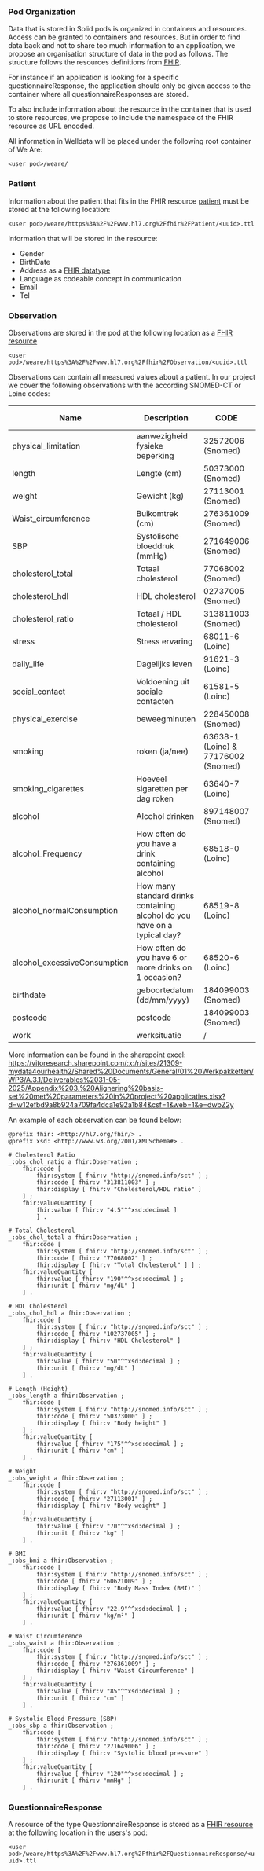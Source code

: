 ### Pod Organization
Data that is stored in Solid pods is organized in containers and resources. Access can be granted to containers and resources. But in order to find data back and not to share too much information to an application, we propose an organisation structure of data in the pod as follows. The structure follows the resources definitions from [FHIR](https://www.hl7.org/fhir/resourcelist.html). 

For instance if an application is looking for a specific questionnaireResponse, the application should only be given access to the container where all questionnaireResponses are stored. 

To also include information about the resource in the container that is used to store resources, we propose to include the namespace of the FHIR resource as URL encoded.

All information in Welldata will be placed under the following root container of We Are:

`<user pod>/weare/`


### Patient

Information about the patient that fits in the FHIR resource [patient](https://www.hl7.org/fhir/patient.html) must be stored at the following location:

`<user pod>/weare/https%3A%2F%2Fwww.hl7.org%2Ffhir%2FPatient/<uuid>.ttl`

Information that will be stored in the resource:
- Gender
- BirthDate
- Address as a [FHIR datatype](https://build.fhir.org/datatypes.html#Address)
- Language as codeable concept in communication
- Email 
- Tel

### Observation
Observations are stored in the pod at the following location as a [FHIR resource](https://www.hl7.org/fhir/observation.html)

`<user pod>/weare/https%3A%2F%2Fwww.hl7.org%2Ffhir%2FObservation/<uuid>.ttl`

Observations can contain all measured values about a patient. In our project we cover the following observations with the according SNOMED-CT or Loinc codes:

| Name | Description | CODE | Intake vragenlijst | GGDM | Zipster | Selfcare |
| -------- | -------- | -------- | -------- | -------- | -------- | -------- |
| physical_limitation	| aanwezigheid fysieke beperking | 32572006 (Snomed) | x |  | x |  |
| length | Lengte (cm) | 50373000 (Snomed) | x | x |  | x |
| weight | Gewicht (kg) | 27113001 (Snomed) | x | x |  | x |
| Waist_circumference | Buikomtrek  (cm) | 276361009 (Snomed) |  | x |  | x |
| SBP | Systolische bloeddruk (mmHg) | 271649006 (Snomed) |  | x |  | x |
| cholesterol_total	| Totaal cholesterol | 77068002 (Snomed) |   | x |  | x |
| cholesterol_hdl | HDL cholesterol | 02737005 (Snomed) |  | x |  | x |
| cholesterol_ratio	| Totaal / HDL cholesterol | 313811003 (Snomed) |  | x |  | x |
| stress | Stress ervaring | 68011-6 (Loinc) | x | | x | | 
| daily_life | Dagelijks leven | 91621-3 (Loinc) | x | |  | x | 
| social_contact | Voldoening uit sociale contacten | 61581-5 (Loinc) | x | | x | x | 
| physical_exercise | beweegminuten | 228450008 (Snomed) | x | x | | x | 
| smoking | roken (ja/nee) | 63638-1	(Loinc) & 77176002 (Snomed) | x | x | | | 
| smoking_cigarettes | Hoeveel sigaretten per dag roken | 63640-7	(Loinc) | x | x | | | 
| alcohol | Alcohol drinken | 897148007 (Snomed)	| x | x | | | 
| alcohol_Frequency | How often do you have a drink containing alcohol | 68518-0	(Loinc) | x | x | | | 
| alcohol_normalConsumption | How many standard drinks containing alcohol do you have on a typical day? | 68519-8	(Loinc) | x | x | | | 
| alcohol_excessiveConsumption | How often do you have 6 or more drinks on 1 occasion? | 68520-6 (Loinc) | x | x | | | 
| birthdate | geboortedatum (dd/mm/yyyy) | 184099003 (Snomed) | x | x | x | | 
| postcode | postcode | 184099003 (Snomed) | x | x | x | | 
| work | werksituatie | / | x | | x | | 

More information can be found in the sharepoint excel: https://vitoresearch.sharepoint.com/:x:/r/sites/21309-mydata4ourhealth2/Shared%20Documents/General/01%20Werkpakketten/WP3/A.3.1/Deliverables%2031-05-2025/Appendix%203.%20Alignering%20basis-set%20met%20parameters%20in%20project%20applicaties.xlsx?d=w12efbd9a8b924a709fa4dca1e92a1b84&csf=1&web=1&e=dwbZ2y 




An example of each observation can be found below:

```
@prefix fhir: <http://hl7.org/fhir/> .
@prefix xsd: <http://www.w3.org/2001/XMLSchema#> .
 
# Cholesterol Ratio
_:obs_chol_ratio a fhir:Observation ;
    fhir:code [
        fhir:system [ fhir:v "http://snomed.info/sct" ] ;
        fhir:code [ fhir:v "313811003" ] ;
        fhir:display [ fhir:v "Cholesterol/HDL ratio" ]
    ] ;
    fhir:valueQuantity [
        fhir:value [ fhir:v "4.5"^^xsd:decimal ]
        ] .
 
# Total Cholesterol
_:obs_chol_total a fhir:Observation ;
    fhir:code [
        fhir:system [ fhir:v "http://snomed.info/sct" ] ;
        fhir:code [ fhir:v "77068002" ] ;
        fhir:display [ fhir:v "Total Cholesterol" ] ] ;
    fhir:valueQuantity [
        fhir:value [ fhir:v "190"^^xsd:decimal ] ;
        fhir:unit [ fhir:v "mg/dL" ]
    ] .
 
# HDL Cholesterol
_:obs_chol_hdl a fhir:Observation ;
    fhir:code [
        fhir:system [ fhir:v "http://snomed.info/sct" ] ;
        fhir:code [ fhir:v "102737005" ] ;
        fhir:display [ fhir:v "HDL Cholesterol" ]
    ] ;
    fhir:valueQuantity [
        fhir:value [ fhir:v "50"^^xsd:decimal ] ;
        fhir:unit [ fhir:v "mg/dL" ]
    ] .
 
# Length (Height)
_:obs_length a fhir:Observation ;
    fhir:code [
        fhir:system [ fhir:v "http://snomed.info/sct" ] ;
        fhir:code [ fhir:v "50373000" ] ;
        fhir:display [ fhir:v "Body height" ]
    ] ;
    fhir:valueQuantity [
        fhir:value [ fhir:v "175"^^xsd:decimal ] ;
        fhir:unit [ fhir:v "cm" ]
    ] .
 
# Weight
_:obs_weight a fhir:Observation ;
    fhir:code [
        fhir:system [ fhir:v "http://snomed.info/sct" ] ;
        fhir:code [ fhir:v "27113001" ] ;
        fhir:display [ fhir:v "Body weight" ]
    ] ;
    fhir:valueQuantity [
        fhir:value [ fhir:v "70"^^xsd:decimal ] ;
        fhir:unit [ fhir:v "kg" ]
    ] .
 
# BMI
_:obs_bmi a fhir:Observation ;
    fhir:code [
        fhir:system [ fhir:v "http://snomed.info/sct" ] ;
        fhir:code [ fhir:v "60621009" ] ;
        fhir:display [ fhir:v "Body Mass Index (BMI)" ]
    ] ;
    fhir:valueQuantity [
        fhir:value [ fhir:v "22.9"^^xsd:decimal ] ;
        fhir:unit [ fhir:v "kg/m²" ]
    ] .
 
# Waist Circumference
_:obs_waist a fhir:Observation ;
    fhir:code [
        fhir:system [ fhir:v "http://snomed.info/sct" ] ;
        fhir:code [ fhir:v "276361009" ] ;
        fhir:display [ fhir:v "Waist Circumference" ]
    ] ;
    fhir:valueQuantity [
        fhir:value [ fhir:v "85"^^xsd:decimal ] ;
        fhir:unit [ fhir:v "cm" ]
    ] .
 
# Systolic Blood Pressure (SBP)
_:obs_sbp a fhir:Observation ;
    fhir:code [
        fhir:system [ fhir:v "http://snomed.info/sct" ] ;
        fhir:code [ fhir:v "271649006" ] ;
        fhir:display [ fhir:v "Systolic blood pressure" ]
    ] ;
    fhir:valueQuantity [
        fhir:value [ fhir:v "120"^^xsd:decimal ] ;
        fhir:unit [ fhir:v "mmHg" ]
    ] .
```

### QuestionnaireResponse

A resource of the type QuestionnaireResponse is stored as a [FHIR resource](https://www.hl7.org/fhir/questionnaireresponse.html) at the following location in the users's pod: 

`<user pod>/weare/https%3A%2F%2Fwww.hl7.org%2Ffhir%2FQuestionnaireResponse/<uuid>.ttl`
